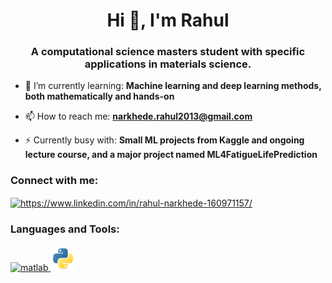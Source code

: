 

<h1 align="center">Hi 👋, I'm Rahul</h1>
<h3 align="center">A computational science masters student with specific applications in materials science.</h3>

- 🌱 I’m currently learning: **Machine learning and deep learning methods, both mathematically and hands-on**

- 📫 How to reach me: **narkhede.rahul2013@gmail.com**

- ⚡ Currently busy with: **Small ML projects from Kaggle and ongoing lecture course, and a major project named ML4FatigueLifePrediction**

<h3 align="left">Connect with me:</h3>
<p align="left">
<a href="https://www.linkedin.com/in/rahul-narkhede-160971157" target="blank"><img align="center" src="https://raw.githubusercontent.com/rahuldkjain/github-profile-readme-generator/master/src/images/icons/Social/linked-in-alt.svg" alt="https://www.linkedin.com/in/rahul-narkhede-160971157/" height="30" width="40" /></a>


<h3 align="left">Languages and Tools:</h3>
<p align="left"> <a href="https://www.mathworks.com/" target="_blank" rel="noreferrer"> <img src="https://upload.wikimedia.org/wikipedia/commons/2/21/Matlab_Logo.png" alt="matlab" width="40" height="40"/> </a> <a href="https://www.python.org" target="_blank" rel="noreferrer"> <img src="https://raw.githubusercontent.com/devicons/devicon/master/icons/python/python-original.svg" alt="python" width="40" height="40"/> </a> </p>

